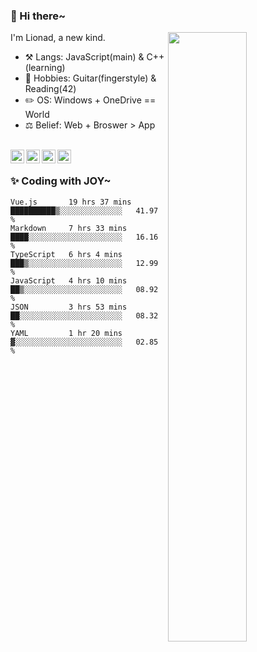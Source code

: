 ### 👋 Hi there~

[<img align="right" width="50%" src="https://github-readme-stats.vercel.app/api?username=Lionad-Morotar&show_icons=true">](https://metrics.lecoq.io/Lionad-Morotar?template=classic)

I'm Lionad, a new kind.

- ⚒️ Langs: JavaScript(main) & C++(learning)
- 🎨 Hobbies: Guitar(fingerstyle) & Reading(42)
- ✏️ OS: Windows + OneDrive == World
- ⚖️ Belief: Web + Broswer > App

<br />

<a href="https://www.lionad.art">
  <img align="left" alt="lionad-art" width="22px" src="https://cdn.jsdelivr.net/npm/simple-icons@3.1.0/icons/wordpress.svg" />
</a>
<a href="#1806234223">
  <img align="left" alt="1806234223" width="22px" src="https://cdn.jsdelivr.net/npm/simple-icons@3.1.0/icons/tencentqq.svg" />
</a>
<a href="https://www.zhihu.com/people/Lionad">
  <img align="left" alt="132yse" width="22px" src="https://cdn.jsdelivr.net/npm/simple-icons@3.1.0/icons/zhihu.svg" />
</a>
<a href="https://github.com/Lionad-Morotar">
  <img align="left" alt="yisar" width="22px" src="https://cdn.jsdelivr.net/npm/simple-icons@3.1.0/icons/github.svg" />
</a>

<br />

### ✨ Coding with JOY~

<!--START_SECTION:waka-->

```text
Vue.js       19 hrs 37 mins  ██████████▒░░░░░░░░░░░░░░   41.97 %
Markdown     7 hrs 33 mins   ████░░░░░░░░░░░░░░░░░░░░░   16.16 %
TypeScript   6 hrs 4 mins    ███▒░░░░░░░░░░░░░░░░░░░░░   12.99 %
JavaScript   4 hrs 10 mins   ██▒░░░░░░░░░░░░░░░░░░░░░░   08.92 %
JSON         3 hrs 53 mins   ██░░░░░░░░░░░░░░░░░░░░░░░   08.32 %
YAML         1 hr 20 mins    ▓░░░░░░░░░░░░░░░░░░░░░░░░   02.85 %
```

<!--END_SECTION:waka-->
